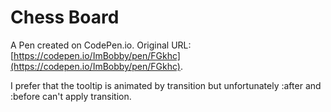 # Chess Board

A Pen created on CodePen.io. Original URL: [https://codepen.io/ImBobby/pen/FGkhc](https://codepen.io/ImBobby/pen/FGkhc).

I prefer that the tooltip is animated by transition but unfortunately :after and :before can't apply transition.